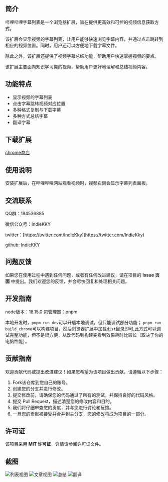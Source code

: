 ## 简介

哔哩哔哩字幕列表是一个浏览器扩展，旨在提供更高效和可控的视频信息获取方式。

该扩展会显示视频的字幕列表，让用户能够快速浏览字幕内容，并通过点击跳转到相应的视频位置。同时，用户还可以方便地下载字幕文件。

除此之外，该扩展还提供了视频字幕总结功能，帮助用户快速掌握视频的要点。

该扩展主要面向知识学习类的视频，帮助用户更好地理解和总结视频内容。

## 功能特点

- 显示视频的字幕列表
- 点击字幕跳转视频对应位置
- 多种格式复制与下载字幕
- 多种方式总结字幕
- 翻译字幕

## 下载扩展

[chrome商店](https://chrome.google.com/webstore/detail/bciglihaegkdhoogebcdblfhppoilclp)

## 使用说明

安装扩展后，在哔哩哔哩网站观看视频时，视频右侧会显示字幕列表面板。

## 交流联系

QQ群：194536885

微信公众号：IndieKKY

twitter：[https://twitter.com/IndieKky](https://twitter.com/IndieKky)

github: [IndieKKY](https://github.com/IndieKKY)

## 问题反馈

如果您在使用过程中遇到任何问题，或者有任何改进建议，请在项目的 **Issue 页面** 中提出。我们欢迎您的反馈，并会尽快回复和处理相关问题。

## 开发指南
node版本：18.15.0
包管理器：pnpm

本地开发时，`pnpm run dev`可以开启本地调试，但只能调试部分功能；
`pnpm run build_chrome`可以构建项目，然后浏览器扩展中加载`dist`目录即可,此方式可以调试完整功能，但不是很方便，从改代码到构建完看到效果耗时比较长（取决于你的电脑性能）。

## 贡献指南

欢迎贡献代码或提出改进建议！如果您希望为该项目做出贡献，请遵循以下步骤：

1. Fork该仓库到您自己的账号。
2. 创建您的分支并进行修改。
3. 提交修改前，请确保您的代码通过了所有的测试，并保持良好的代码风格。
4. 提交 Pull Request，描述清楚您的修改内容和目的。
5. 我们将仔细审查您的贡献，并与您进行讨论和反馈。
6. 一旦您的贡献被接受并合并到主分支，您的修改将成为项目的一部分。

## 许可证

该项目采用 **MIT 许可证**，详情请参阅许可证文件。

## 截图

![列表视图](./screenshot/列表视图.png)
![文章视图](./screenshot/文章视图.png)
![总结](./screenshot/总结.png)
![翻译](./screenshot/翻译.png)
